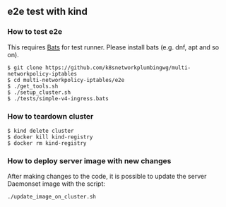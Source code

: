 ## e2e test with kind


### How to test e2e

This requires [Bats](https://github.com/bats-core/bats-core) for test runner. Please install bats (e.g. dnf, apt and so on).

```
$ git clone https://github.com/k8snetworkplumbingwg/multi-networkpolicy-iptables
$ cd multi-networkpolicy-iptables/e2e
$ ./get_tools.sh
$ ./setup_cluster.sh
$ ./tests/simple-v4-ingress.bats
```

### How to teardown cluster

```
$ kind delete cluster
$ docker kill kind-registry
$ docker rm kind-registry
```

### How to deploy server image with new changes

After making changes to the code, it is possible to update the server Daemonset image with the script:

```
./update_image_on_cluster.sh
```
